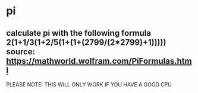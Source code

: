 # pi
calculate pi with the following formula<br>
2(1+1/3(1+2/5(1+(1+(2799/(2*2799)+1)))))<br>
source: https://mathworld.wolfram.com/PiFormulas.html<br>
---
PLEASE NOTE: THIS WILL ONLY WORK IF YOU HAVE A GOOD CPU

